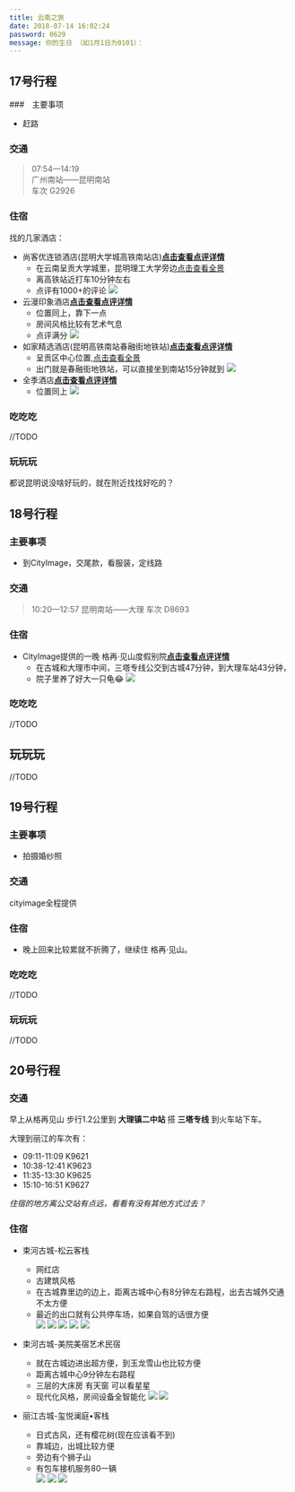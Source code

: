 ```yaml
---
title: 云南之旅
date: 2018-07-14 16:02:24
password: 0629
message: 你的生日 （如1月1日为0101）：
---
```


## 17号行程

###　主要事项
- 赶路

### 交通
>07:54—14:19  
>广州南站——昆明南站  
>车次 G2926

### 住宿
找的几家酒店：
- 尚客优连锁酒店(昆明大学城高铁南站店)[**点击查看点评详情**](http://www.dianping.com/shop/91035055)
	- 在云南呈贡大学城里，昆明理工大学旁边[点击查看全景](https://map.baidu.com/mobile/webapp/index/streetview/pid=09025700011608311807160489H&from=indexMap&ss_heading=232.33006893973356&ss_pitch=40.202531279528216/)
	- 离高铁站近打车10分钟左右
	- 点评有1000+的评论
![](http://qcloud.dpfile.com/pc/FBjyJrl0I-pbuAhwNKB7UVKuc0JpoiTajS6aJGrlyRocsKmuFA0GbGX2sKiTUaZxTYGVDmosZWTLal1WbWRW3A.jpg)
- 云漫印象酒店[**点击查看点评详情**](http://www.dianping.com/shop/97846174)
	- 位置同上，靠下一点
	- 房间风格比较有艺术气息
	- 点评满分
![](http://qcloud.dpfile.com/pc/ijeEcOkFWj9R6rWdgmS94vjK6aKZahee1TKB1V6PRIicMigAUegRLPuVOFE1h-49TYGVDmosZWTLal1WbWRW3A.jpg)
- 如家精选酒店(昆明高铁南站春融街地铁站)[**点击查看点评详情**](http://www.dianping.com/shop/110289079)
	- 呈贡区中心位置,[点击查看全景](https://map.baidu.com/mobile/webapp/index/streetview/pid=09025700011608291108226719H&from=indexMap&ss_heading=-199.96748016591323&ss_pitch=20.048543689320386/)
	- 出门就是春融街地铁站，可以直接坐到南站15分钟就到
![](https://i.ooxx.ooo/2018/07/14/357cbce4b95bce5a51fad29190d0d89a.jpg)
- 全季酒店[**点击查看点评详情**](http://www.dianping.com/shop/70431291)
	- 位置同上
![](https://i.ooxx.ooo/2018/07/14/22ae76f69f3d9ea675a87c1fa39358b8.jpg)

### 吃吃吃
//TODO

### 玩玩玩
都说昆明说没啥好玩的，就在附近找找好吃的？


## 18号行程

### 主要事项
- 到CityImage，交尾款，看服装，定线路

### 交通
>10:20—12:57
>昆明南站——大理
>车次 D8693

### 住宿
- CityImage提供的一晚 格再·见山度假别院[**点击查看点评详情**](http://www.dianping.com/shop/98912706)
	- 在古城和大理市中间，三塔专线公交到古城47分钟，到大理车站43分钟，
	- 院子里养了好大一只龟😂
![](http://qcloud.dpfile.com/pc/FuC9AODkbt5XM5ih3twEP8tzk8bT7GhrChCLnPrhRUI4o8adQVW20GjZZOVcw59VTYGVDmosZWTLal1WbWRW3A.jpg)

### 吃吃吃
//TODO

## 玩玩玩
//TODO

## 19号行程

### 主要事项
- 拍摄婚纱照

### 交通
cityimage全程提供

### 住宿
- 晚上回来比较累就不折腾了，继续住 格再·见山。

### 吃吃吃 
//TODO

### 玩玩玩
//TODO

## 20号行程

### 交通
早上从格再见山 步行1.2公里到 **大理镇二中站** 搭 **三塔专线** 到火车站下车。

大理到丽江的车次有：
- 09:11-11:09 K9621
- 10:38-12:41 K9623
- 11:35-13:30 K9625
- 15:10-16:51 K9627

*住宿的地方离公交站有点远，看看有没有其他方式过去？*

### 住宿
- 束河古城-松云客栈
	- 网红店
	- 古建筑风格
	- 在古城靠里边的边上，距离古城中心有8分钟左右路程，出去古城外交通不太方便
	- 最近的出口就有公共停车场，如果自驾的话很方便  
![](https://dimg10.c-ctrip.com/images/230f0p000000fwjhv8F62_W_550_412.jpg)
![](https://dimg13.c-ctrip.com/images/230o0t000000ic2nyDEC8_W_550_412.jpg)
![](https://dimg13.c-ctrip.com/images/230s0u000000j5nm0029C_W_550_412.jpg)
![](https://dimg11.c-ctrip.com/images/23060t000000ikvvg96D0_W_550_412.jpg)
![](https://dimg12.c-ctrip.com/images/230a0r000000hfo4z1501_W_550_412.jpg)

- 束河古城-美院美宿艺术民宿
	- 就在古城边进出超方便，到玉龙雪山也比较方便
	- 距离古城中心9分钟左右路程
	- 三层的大床房 有天窗 可以看星星
	- 现代化风格，房间设备全智能化
![](http://ci.xiaohongshu.com/d408b82e-3286-4081-9066-82acda2870bf@r_750w_750h_ss1.jpg)
![](https://dimg10.c-ctrip.com/images/230b0u000000j4pasAC2B_W_550_412.jpg)

- 丽江古城-玺悦澜庭•客栈
	- 日式古风，还有樱花树(现在应该看不到)
	- 靠城边，出城比较方便
	- 旁边有个狮子山
	- 有包车接机服务80一辆  
![](https://dimg12.c-ctrip.com/images/230i0u000000irz936420_W_550_412.jpg)
![](https://dimg10.c-ctrip.com/images/230h0t000000ie1g1512D_W_550_412.jpg)
![](https://dimg10.c-ctrip.com/images/23020t000000ikdlt86CF_W_550_412.jpg)
